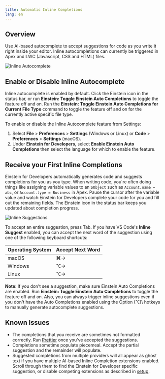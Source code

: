 ```yaml
---
title: Automatic Inline Completions
lang: en
---
```


## Overview

Use AI-based autocomplete to accept suggestions for code as you write it right inside your editor. Inline autocompletions can currently be triggered in Apex and LWC (Javascript, CSS and HTML) files.

![Inline Autocomplete](./images/einstein-inline-autocomplete.gif)

## Enable or Disable Inline Autocomplete

Inline autocomplete is enabled by default. Click the Einstein icon in the status bar, or run **Einstein: Toggle Einstein Auto Completions** to toggle the feature off and on. Run the **Einstein: Toggle Einstein Auto Completions for Current File Type** command to toggle the feature off and on for the currently active specific file type.

To enable or disable the Inline Autocomplete feature from Settings:

1. Select **File** > **Preferences** > **Settings** (Windows or Linux) or **Code** > **Preferences** > **Settings** (macOS).
2. Under **Einstein for Developers**, select **Enable Einstein Auto Completions** then select the language for which to enable the feature.



## Receive your First Inline Completions

Einstein for Developers automatically generates code and suggests completions for you as you type. When writing code, you're often doing things like assigning variable values to an `SObject` such as `Account.name = abc`, or `Account.type = Business` in Apex. Pause the cursor after the variable value and watch Einstein for Developers complete your code for you and fill out the remaining fields. The Einstein icon in the status bar keeps you updated about completion progress. 

![Inline Suggestions](./images/einstein-inline-create-account.png)

To accept an entire suggestion, press Tab. If you have VS Code's **Inline Suggest** enabled, you can accept the next word of the suggestion using one of the following keyboard shortcuts:

| Operating System | Accept Next Word |
| ---------------- | ---------------- |
| macOS            | ⌘→               |
| Windows          | ⌥→               |
| Linux            | ⌥→               |

**Note**: If you don't see a suggestion, make sure Einstein Auto Completions are enabled. Run **Einstein: Toggle Einstein Auto Completions** to toggle the feature off and on. Also, you can always trigger inline suggestions even if you don't have the Auto Completions enabled using the Option (⌥)\ hotkeys to manually generate autocomplete suggestions.

## Known Issues
* The completions that you receive are sometimes not formatted correctly. Run [Prettier](https://marketplace.visualstudio.com/items?itemName=esbenp.prettier-vscode) once you've accepted the suggestions. 
* Completions sometime populate piecemeal. Accept the partial suggestion and the remainder will populate.
* Suggested completions from multiple providers will all appear as ghost text if you have multiple AI-based Inline Completion extensions enabled. Scroll through them to find the Einstein for Developer specific suggestion, or disable competing extensions as described in [setup](https://developer.salesforce.com/tools/vscode/en/einstein/einstein-setup). 
